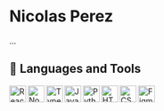 # Nicolas Perez
...
## 🧰 Languages and Tools
<img align="left" width="30px" alt="React" src="https://cdn.jsdelivr.net/gh/devicons/devicon/icons/react/react-original.svg" />
<img align="left" width="30px" alt="NodeJS" src="https://cdn.jsdelivr.net/gh/devicons/devicon/icons/nodejs/nodejs-original.svg" />
<img align="left" width="30px" alt="TypeScript" src="https://cdn.jsdelivr.net/gh/devicons/devicon/icons/typescript/typescript-original.svg" />
<img align="left" width="30px" alt="JavaScript" src="https://cdn.jsdelivr.net/gh/devicons/devicon/icons/javascript/javascript-original.svg" />
<img align="left" width="30px" alt="Python" src="https://cdn.jsdelivr.net/gh/devicons/devicon/icons/python/python-original.svg" />
<img align="left" width="30px" alt="HTML" src="https://cdn.jsdelivr.net/gh/devicons/devicon/icons/html5/html5-original.svg" />          
<img align="left" width="30px" alt="CSS" src="https://cdn.jsdelivr.net/gh/devicons/devicon/icons/css3/css3-original.svg" />
<img align="left" width="30px" alt="Figma" src="https://cdn.jsdelivr.net/gh/devicons/devicon/icons/figma/figma-original.svg" />
          
          
          
          
          
          
          

<!--
**nicolasperez19/nicolasperez19** is a ✨ _special_ ✨ repository because its `README.md` (this file) appears on your GitHub profile.

Here are some ideas to get you started:

- 🔭 I’m currently working on ...
- 🌱 I’m currently learning ...
- 👯 I’m looking to collaborate on ...
- 🤔 I’m looking for help with ...
- 💬 Ask me about ...
- 📫 How to reach me: ...
- 😄 Pronouns: ...
- ⚡ Fun fact: ...
-->
